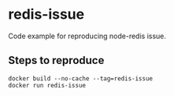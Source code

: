 # redis-issue

Code example for reproducing node-redis issue.

## Steps to reproduce

    docker build --no-cache --tag=redis-issue
    docker run redis-issue
